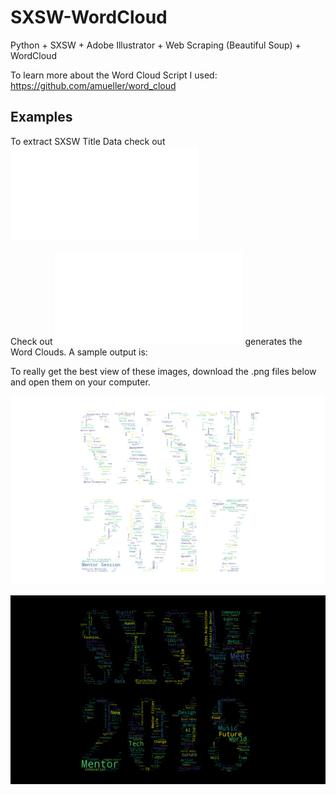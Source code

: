 # SXSW-WordCloud
Python + SXSW + Adobe Illustrator + Web Scraping (Beautiful Soup) + WordCloud

To learn more about the Word Cloud Script I used: https://github.com/amueller/word_cloud

## Examples

To extract SXSW Title Data check out ![scrape_SXSW.py](scrape_SXSW.py)

Check out ![word_cloud_SXSW.py](word_cloud_SXSW.py) generates the Word Clouds. A sample output is:

To really get the best view of these images, download the .png files below and open them on your computer.

![SXSW2017](SXSW2017_WC.png)

![SXSW2018](SXSW2018_WC.png)
